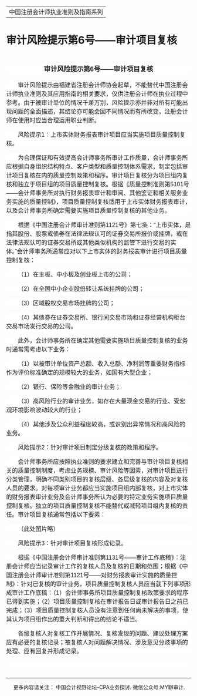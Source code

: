 ﻿<!DOCTYPE HTML PUBLIC "-//W3C//DTD HTML 4.0 Transitional//EN">
<HTML xmlns:o = "urn:schemas-microsoft-com:office:office"><HEAD><TITLE>审计风险提示第6号——审计项目复核</TITLE>
<META content="text/html; charset=gb2312" http-equiv=Content-Type>
<META name=GENERATOR content="MSHTML 11.00.10570.1001"><LINK rel=stylesheet 
href="_template.css"></HEAD>
<BODY>
<DIV id=nsbanner>
<DIV id=bannerrow1>
<TABLE class=bannerparthead>
  <TBODY>
  <TR id=hdr>
    <TD class=runninghead noWrap>中国注册会计师执业准则及指南系列</TD></TR></TBODY></TABLE></DIV>
<DIV id=titlerow>
<H1 class=dtH1>审计风险提示第6号——审计项目复核</H1></DIV></DIV>
<DIV id=nstext><BR>
<P class=cntitle 
style="BACKGROUND: white; TEXT-ALIGN: center; MARGIN: 7.5pt 0cm 0pt; LINE-HEIGHT: 22.5pt" 
align=center><A name=_GoBack></A><B><SPAN 
style='FONT-SIZE: 13.5pt; FONT-FAMILY: "微软雅黑",sans-serif'>审计风险提示第<SPAN 
lang=EN-US>6</SPAN>号——审计项目复核<SPAN lang=EN-US><o:p></o:p></SPAN></SPAN></B></P>
<P class=doc-a 
style="BOX-SIZING: border-box; BACKGROUND: white; WORD-SPACING: 0px; ORPHANS: 2; WIDOWS: 2; MARGIN: 11.25pt 0cm 0pt; TEXT-INDENT: 24pt; font-variant-ligatures: normal; font-variant-caps: normal; -webkit-text-stroke-width: 0px; text-decoration-style: initial; text-decoration-color: initial"><A 
style="BOX-SIZING: border-box" name=No2></A><SPAN 
style='FONT-FAMILY: "微软雅黑",sans-serif'><FONT 
size=3>审计风险提示由福建省注册会计师协会起草，不能替代中国注册会计师执业准则及其应用指南的相关要求，仅供注册会计师在执业过程中参考。由于被审计单位的情况千差万别，风险提示亦并非对所有可能出现问题的全面描述，其结论亦可能会因不同情况而有所改变，注册会计师在使用时应当合理运用职业判断。<SPAN 
lang=EN-US><o:p></o:p></SPAN></FONT></SPAN></P>
<P class=doc-a 
style="BOX-SIZING: border-box; BACKGROUND: white; WORD-SPACING: 0px; ORPHANS: 2; WIDOWS: 2; MARGIN: 11.25pt 0cm 0pt; TEXT-INDENT: 24pt; font-variant-ligatures: normal; font-variant-caps: normal; -webkit-text-stroke-width: 0px; text-decoration-style: initial; text-decoration-color: initial"><A 
style="BOX-SIZING: border-box" name=No3></A><SPAN 
style='FONT-FAMILY: "微软雅黑",sans-serif'><FONT size=3>风险提示<SPAN 
lang=EN-US>1</SPAN>：上市实体财务报表审计项目应当实施项目质量控制复核。<SPAN 
lang=EN-US><o:p></o:p></SPAN></FONT></SPAN></P>
<P class=doc-a 
style="BOX-SIZING: border-box; BACKGROUND: white; WORD-SPACING: 0px; ORPHANS: 2; WIDOWS: 2; MARGIN: 11.25pt 0cm 0pt; TEXT-INDENT: 24pt; font-variant-ligatures: normal; font-variant-caps: normal; -webkit-text-stroke-width: 0px; text-decoration-style: initial; text-decoration-color: initial"><A 
style="BOX-SIZING: border-box" name=No4></A><SPAN 
style='FONT-FAMILY: "微软雅黑",sans-serif'><FONT 
size=3>为合理保证和有效提高会计师事务所审计工作质量，会计师事务所应根据自身组织结构特点、客户类型和质量控制体系需求，制定包括审计项目复核在内的质量控制政策和程序。审计项目复核分为项目组内复核和独立于项目组的项目质量控制复核。根据《质量控制准则第<SPAN 
lang=EN-US>5101</SPAN>号——会计师事务所对执行财务报表审计和审阅、其他鉴证和相关服务业务实施的质量控制》，项目质量控制复核适用于上市实体财务报表审计，以及会计师事务所确定需要实施项目质量控制复核的其他业务。<SPAN 
lang=EN-US><o:p></o:p></SPAN></FONT></SPAN></P>
<P class=doc-a 
style="BOX-SIZING: border-box; BACKGROUND: white; WORD-SPACING: 0px; ORPHANS: 2; WIDOWS: 2; MARGIN: 11.25pt 0cm 0pt; TEXT-INDENT: 24pt; font-variant-ligatures: normal; font-variant-caps: normal; -webkit-text-stroke-width: 0px; text-decoration-style: initial; text-decoration-color: initial"><A 
style="BOX-SIZING: border-box" name=No5></A><SPAN 
style='FONT-FAMILY: "微软雅黑",sans-serif'><FONT size=3>根据《中国注册会计师审计准则第<SPAN 
lang=EN-US>1121</SPAN>号》第七条：“上市实体，是指其股份、股票或债券在法律法规认可的证券交易所报价或挂牌，或在法律法规认可的证券交易所或其他类似机构的监管下进行交易的实体。”会计师事务所通常应对以下上市实体的财务报表审计进行项目质量控制复核：<SPAN 
lang=EN-US><o:p></o:p></SPAN></FONT></SPAN></P>
<P class=doc-a 
style="BOX-SIZING: border-box; BACKGROUND: white; WORD-SPACING: 0px; ORPHANS: 2; WIDOWS: 2; MARGIN: 11.25pt 0cm 0pt; TEXT-INDENT: 24pt; font-variant-ligatures: normal; font-variant-caps: normal; -webkit-text-stroke-width: 0px; text-decoration-style: initial; text-decoration-color: initial"><A 
style="BOX-SIZING: border-box" name=No6_D1></A><SPAN 
style='FONT-FAMILY: "微软雅黑",sans-serif'><FONT size=3>（<SPAN 
lang=EN-US>1</SPAN>）在主板、中小板及创业板上市的公司；<SPAN 
lang=EN-US><o:p></o:p></SPAN></FONT></SPAN></P>
<P class=doc-a 
style="BOX-SIZING: border-box; BACKGROUND: white; WORD-SPACING: 0px; ORPHANS: 2; WIDOWS: 2; MARGIN: 11.25pt 0cm 0pt; TEXT-INDENT: 24pt; font-variant-ligatures: normal; font-variant-caps: normal; -webkit-text-stroke-width: 0px; text-decoration-style: initial; text-decoration-color: initial"><A 
style="BOX-SIZING: border-box" name=No7_D2></A><SPAN 
style='FONT-FAMILY: "微软雅黑",sans-serif'><FONT size=3>（<SPAN 
lang=EN-US>2</SPAN>）在全国中小企业股份转让系统挂牌的公司；<SPAN 
lang=EN-US><o:p></o:p></SPAN></FONT></SPAN></P>
<P class=doc-a 
style="BOX-SIZING: border-box; BACKGROUND: white; WORD-SPACING: 0px; ORPHANS: 2; WIDOWS: 2; MARGIN: 11.25pt 0cm 0pt; TEXT-INDENT: 24pt; font-variant-ligatures: normal; font-variant-caps: normal; -webkit-text-stroke-width: 0px; text-decoration-style: initial; text-decoration-color: initial"><A 
style="BOX-SIZING: border-box" name=No8_D3></A><SPAN 
style='FONT-FAMILY: "微软雅黑",sans-serif'><FONT size=3>（<SPAN 
lang=EN-US>3</SPAN>）区域股权交易市场挂牌的公司；<SPAN 
lang=EN-US><o:p></o:p></SPAN></FONT></SPAN></P>
<P class=doc-a 
style="BOX-SIZING: border-box; BACKGROUND: white; WORD-SPACING: 0px; ORPHANS: 2; WIDOWS: 2; MARGIN: 11.25pt 0cm 0pt; TEXT-INDENT: 24pt; font-variant-ligatures: normal; font-variant-caps: normal; -webkit-text-stroke-width: 0px; text-decoration-style: initial; text-decoration-color: initial"><A 
style="BOX-SIZING: border-box" name=No9_D4></A><SPAN 
style='FONT-FAMILY: "微软雅黑",sans-serif'><FONT size=3>（<SPAN 
lang=EN-US>4</SPAN>）其债券在证券交易所、银行间交易市场和证券经营机构柜台交易市场发行交易的公司。<SPAN 
lang=EN-US><o:p></o:p></SPAN></FONT></SPAN></P>
<P class=doc-a 
style="BOX-SIZING: border-box; BACKGROUND: white; WORD-SPACING: 0px; ORPHANS: 2; WIDOWS: 2; MARGIN: 11.25pt 0cm 0pt; TEXT-INDENT: 24pt; font-variant-ligatures: normal; font-variant-caps: normal; -webkit-text-stroke-width: 0px; text-decoration-style: initial; text-decoration-color: initial"><A 
style="BOX-SIZING: border-box" name=No10></A><SPAN 
style='FONT-FAMILY: "微软雅黑",sans-serif'><FONT 
size=3>此外，会计师事务所在确定其他需要实施项目质量控制复核的业务时通常需考虑以下业务：<SPAN 
lang=EN-US><o:p></o:p></SPAN></FONT></SPAN></P>
<P class=doc-a 
style="BOX-SIZING: border-box; BACKGROUND: white; WORD-SPACING: 0px; ORPHANS: 2; WIDOWS: 2; MARGIN: 11.25pt 0cm 0pt; TEXT-INDENT: 24pt; font-variant-ligatures: normal; font-variant-caps: normal; -webkit-text-stroke-width: 0px; text-decoration-style: initial; text-decoration-color: initial"><A 
style="BOX-SIZING: border-box" name=No11_D1></A><SPAN 
style='FONT-FAMILY: "微软雅黑",sans-serif'><FONT size=3>（<SPAN 
lang=EN-US>1</SPAN>）以被审计单位资产总额、收入总额、净利润等重要财务指标作为评价标准确定的规模较大的业务，如国有大型企业；<SPAN 
lang=EN-US><o:p></o:p></SPAN></FONT></SPAN></P>
<P class=doc-a 
style="BOX-SIZING: border-box; BACKGROUND: white; WORD-SPACING: 0px; ORPHANS: 2; WIDOWS: 2; MARGIN: 11.25pt 0cm 0pt; TEXT-INDENT: 24pt; font-variant-ligatures: normal; font-variant-caps: normal; -webkit-text-stroke-width: 0px; text-decoration-style: initial; text-decoration-color: initial"><A 
style="BOX-SIZING: border-box" name=No12_D2></A><SPAN 
style='FONT-FAMILY: "微软雅黑",sans-serif'><FONT size=3>（<SPAN 
lang=EN-US>2</SPAN>）银行、保险等金融业的审计业务；<SPAN 
lang=EN-US><o:p></o:p></SPAN></FONT></SPAN></P>
<P class=doc-a 
style="BOX-SIZING: border-box; BACKGROUND: white; WORD-SPACING: 0px; ORPHANS: 2; WIDOWS: 2; MARGIN: 11.25pt 0cm 0pt; TEXT-INDENT: 24pt; font-variant-ligatures: normal; font-variant-caps: normal; -webkit-text-stroke-width: 0px; text-decoration-style: initial; text-decoration-color: initial"><A 
style="BOX-SIZING: border-box" name=No13_D3></A><SPAN 
style='FONT-FAMILY: "微软雅黑",sans-serif'><FONT size=3>（<SPAN 
lang=EN-US>3</SPAN>）高风险行业的审计业务，如存在大量现金交易的行业、受宏观环境影响波动较大的行业；<SPAN 
lang=EN-US><o:p></o:p></SPAN></FONT></SPAN></P>
<P class=doc-a 
style="BOX-SIZING: border-box; BACKGROUND: white; WORD-SPACING: 0px; ORPHANS: 2; WIDOWS: 2; MARGIN: 11.25pt 0cm 0pt; TEXT-INDENT: 24pt; font-variant-ligatures: normal; font-variant-caps: normal; -webkit-text-stroke-width: 0px; text-decoration-style: initial; text-decoration-color: initial"><A 
style="BOX-SIZING: border-box" name=No14_D4></A><SPAN 
style='FONT-FAMILY: "微软雅黑",sans-serif'><FONT size=3>（<SPAN 
lang=EN-US>4</SPAN>）其他涉及公众利益程度较高，或识别出异常情况和高风险的业务。<SPAN 
lang=EN-US><o:p></o:p></SPAN></FONT></SPAN></P>
<P class=doc-a 
style="BOX-SIZING: border-box; BACKGROUND: white; WORD-SPACING: 0px; ORPHANS: 2; WIDOWS: 2; MARGIN: 11.25pt 0cm 0pt; TEXT-INDENT: 24pt; font-variant-ligatures: normal; font-variant-caps: normal; -webkit-text-stroke-width: 0px; text-decoration-style: initial; text-decoration-color: initial"><A 
style="BOX-SIZING: border-box" name=No15></A><SPAN 
style='FONT-FAMILY: "微软雅黑",sans-serif'><FONT size=3>风险提示<SPAN 
lang=EN-US>2</SPAN>：针对审计项目制定分级复核的政策和程序。<SPAN 
lang=EN-US><o:p></o:p></SPAN></FONT></SPAN></P>
<P class=doc-a 
style="BOX-SIZING: border-box; BACKGROUND: white; WORD-SPACING: 0px; ORPHANS: 2; WIDOWS: 2; MARGIN: 11.25pt 0cm 0pt; TEXT-INDENT: 24pt; font-variant-ligatures: normal; font-variant-caps: normal; -webkit-text-stroke-width: 0px; text-decoration-style: initial; text-decoration-color: initial"><A 
style="BOX-SIZING: border-box" name=No16></A><SPAN 
style='FONT-FAMILY: "微软雅黑",sans-serif'><FONT 
size=3>会计师事务所应按照执业准则的要求建立和完善与审计项目复核相关的质量控制制度，考虑业务规模、审计风险等因素，对审计项目进行分类管理，明确不同类别项目的复核层级、各层级复核的内容及对复核人员的要求。对每项审计业务都应当实施项目组内部复核，对上市实体的财务报表审计业务及会计师事务所认为必要的特定业务实施项目质量控制复核。独立的项目质量控制复核不能替代或减轻项目组内复核的责任。审计项目复核通常包括以下要素：<SPAN 
lang=EN-US><o:p></o:p></SPAN></FONT></SPAN></P>
<P class=doc-a 
style="BOX-SIZING: border-box; BACKGROUND: white; WORD-SPACING: 0px; ORPHANS: 2; WIDOWS: 2; MARGIN: 11.25pt 0cm 0pt; TEXT-INDENT: 24pt; font-variant-ligatures: normal; font-variant-caps: normal; -webkit-text-stroke-width: 0px; text-decoration-style: initial; text-decoration-color: initial"><A 
style="BOX-SIZING: border-box" name=No17></A><SPAN 
style='FONT-FAMILY: "微软雅黑",sans-serif'><FONT size=3>（此处图片略）<SPAN 
lang=EN-US><o:p></o:p></SPAN></FONT></SPAN></P>
<P class=doc-a 
style="BOX-SIZING: border-box; BACKGROUND: white; WORD-SPACING: 0px; ORPHANS: 2; WIDOWS: 2; MARGIN: 11.25pt 0cm 0pt; TEXT-INDENT: 24pt; font-variant-ligatures: normal; font-variant-caps: normal; -webkit-text-stroke-width: 0px; text-decoration-style: initial; text-decoration-color: initial"><A 
style="BOX-SIZING: border-box" name=No18></A><SPAN 
style='FONT-FAMILY: "微软雅黑",sans-serif'><FONT size=3>风险提示<SPAN 
lang=EN-US>3</SPAN>：针对审计项目复核形成记录。<SPAN 
lang=EN-US><o:p></o:p></SPAN></FONT></SPAN></P>
<P class=doc-a 
style="BOX-SIZING: border-box; BACKGROUND: white; WORD-SPACING: 0px; ORPHANS: 2; WIDOWS: 2; MARGIN: 11.25pt 0cm 0pt; TEXT-INDENT: 24pt; font-variant-ligatures: normal; font-variant-caps: normal; -webkit-text-stroke-width: 0px; text-decoration-style: initial; text-decoration-color: initial"><A 
style="BOX-SIZING: border-box" name=No19></A><SPAN 
style='FONT-FAMILY: "微软雅黑",sans-serif'><FONT size=3>根据《中国注册会计师审计准则第<SPAN 
lang=EN-US>1131</SPAN>号——审计工作底稿》：注册会计师应当记录审计工作的复核人员及复核的日期和范围；根据《中国注册会计师审计准则第<SPAN 
lang=EN-US>1121</SPAN>号——对财务报表审计实施的质量控制》：针对已复核的审计业务，项目质量控制复核人员应当就下列事项形成审计工作底稿：（<SPAN 
lang=EN-US>1</SPAN>）会计师事务所项目质量控制复核政策要求的程序已得到实施；（<SPAN 
lang=EN-US>2</SPAN>）项目质量控制复核在审计报告日或审计报告日之前已完成；（<SPAN 
lang=EN-US>3</SPAN>）项目质量控制复核人员没有注意到任何尚未解决的事项，使其认为项目组作出的重大判断和得出的结论不适当。<SPAN 
lang=EN-US><o:p></o:p></SPAN></FONT></SPAN></P>
<P class=doc-a 
style="BOX-SIZING: border-box; BACKGROUND: white; WORD-SPACING: 0px; ORPHANS: 2; WIDOWS: 2; MARGIN: 11.25pt 0cm 0pt; TEXT-INDENT: 24pt; font-variant-ligatures: normal; font-variant-caps: normal; -webkit-text-stroke-width: 0px; text-decoration-style: initial; text-decoration-color: initial"><A 
style="BOX-SIZING: border-box" name=No20></A><SPAN 
style='FONT-FAMILY: "微软雅黑",sans-serif'><FONT 
size=3>各级复核人对复核工作开展情况、复核发现的问题、建议处理方案应有必要的复核记录；被复核人对问题解决情况、涉及意见分歧事项的处理、应有回复并形成记录。</FONT></SPAN></P>
<P class=doc-a 
style="BOX-SIZING: border-box; BACKGROUND: white; WORD-SPACING: 0px; ORPHANS: 2; WIDOWS: 2; MARGIN: 11.25pt 0cm 0pt; TEXT-INDENT: 24pt; font-variant-ligatures: normal; font-variant-caps: normal; -webkit-text-stroke-width: 0px; text-decoration-style: initial; text-decoration-color: initial"><SPAN 
style='FONT-FAMILY: "微软雅黑",sans-serif'><FONT size=3><SPAN 
lang=EN-US><o:p></o:p></SPAN></FONT></SPAN>&nbsp;</P>
<P class=MsoNormal style="MARGIN: 0cm 0cm 0pt"><SPAN lang=EN-US><o:p><FONT 
face=Calibri>&nbsp;</FONT></o:p></SPAN></P>
<P>
<HR>

<P></P></DIV>
<DIV class=footer>
<P>&nbsp;&nbsp;&nbsp;&nbsp;&nbsp;更多内容请关注： 中国会计视野论坛-CPA业务探讨. 
微信公众号:MY聊审计.</P></DIV></BODY></HTML>
